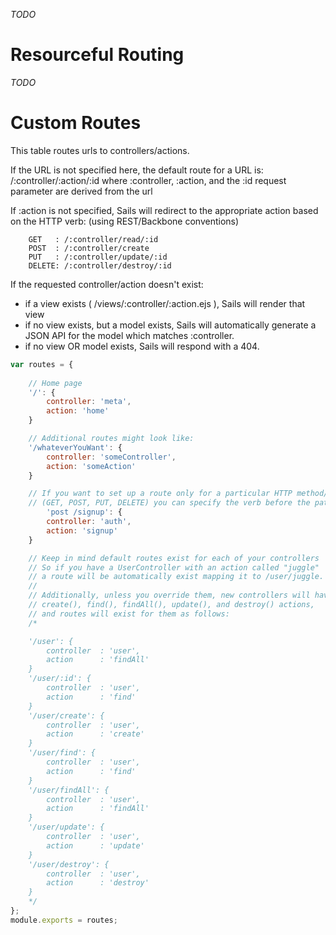 _TODO_

# Resourceful Routing
_TODO_

# Custom Routes

This table routes urls to controllers/actions.

If the URL is not specified here, the default route for a URL is:  /:controller/:action/:id
where :controller, :action, and the :id request parameter are derived from the url

If :action is not specified, Sails will redirect to the appropriate action 
based on the HTTP verb: (using REST/Backbone conventions)

```
	GET   :	/:controller/read/:id
	POST  :	/:controller/create
	PUT   :	/:controller/update/:id
	DELETE:	/:controller/destroy/:id
```

If the requested controller/action doesn't exist:
  - if a view exists ( /views/:controller/:action.ejs ), Sails will render that view
  - if no view exists, but a model exists, Sails will automatically generate a JSON API for the 
  	model which matches :controller.
  - if no view OR model exists, Sails will respond with a 404.

```javascript
var routes = {
	
	// Home page
	'/': {
		controller: 'meta',
		action: 'home'
	}

	// Additional routes might look like:
	'/whateverYouWant': {
		controller: 'someController',
		action: 'someAction'
	}

	// If you want to set up a route only for a particular HTTP method/verb 
	// (GET, POST, PUT, DELETE) you can specify the verb before the path:
		'post /signup': {
		controller: 'auth',
		action: 'signup'
	}

	// Keep in mind default routes exist for each of your controllers
	// So if you have a UserController with an action called "juggle" 
	// a route will be automatically exist mapping it to /user/juggle.
	//
	// Additionally, unless you override them, new controllers will have 
	// create(), find(), findAll(), update(), and destroy() actions, 
	// and routes will exist for them as follows:
	/*

	'/user': {
		controller	: 'user',
		action		: 'findAll'
	}
	'/user/:id': {
		controller	: 'user',
		action		: 'find'
	}
	'/user/create': {
		controller	: 'user',
		action		: 'create'
	}
	'/user/find': {
		controller	: 'user',
		action		: 'find'
	}
	'/user/findAll': {
		controller	: 'user',
		action		: 'findAll'
	}
	'/user/update': {
		controller	: 'user',
		action		: 'update'
	}
	'/user/destroy': {
		controller	: 'user',
		action		: 'destroy'
	}
	*/
};
module.exports = routes;

```